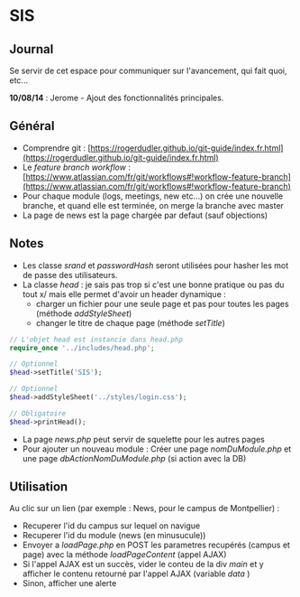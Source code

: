 SIS
===

## Journal
Se servir de cet espace pour communiquer sur l'avancement, qui fait quoi, etc...

__10/08/14__ : Jerome - Ajout des fonctionnalités principales.

## Général

* Comprendre git : [https://rogerdudler.github.io/git-guide/index.fr.html](https://rogerdudler.github.io/git-guide/index.fr.html)
* Le _feature branch workflow_ : [https://www.atlassian.com/fr/git/workflows#!workflow-feature-branch](https://www.atlassian.com/fr/git/workflows#!workflow-feature-branch)
* Pour chaque module (logs, meetings, new etc...) on crée une nouvelle branche, et quand elle est terminée, on merge la branche avec master
* La page de news est la page chargée par defaut (sauf objections)

## Notes
* Les classe _srand_ et _passwordHash_ seront utilisées pour hasher les mot de passe des utilisateurs.
* La classe _head_ : je sais pas trop si c'est une bonne pratique ou pas du tout x/ mais elle permet d'avoir un header dynamique : 
	* charger un fichier pour une seule page et pas pour toutes les pages (méthode _addStyleSheet_)
	* changer le titre de chaque page (méthode _setTitle_)

```php
// L'objet head est instancie dans head.php  
require_once '../includes/head.php';

// Optionnel
$head->setTitle('SIS');	

// Optionnel
$head->addStyleSheet('../styles/login.css');

// Obligatoire
$head->printHead();
```

* La page _news.php_ peut servir de squelette pour les autres pages
* Pour ajouter un nouveau module : Créer une page _nomDuModule.php_ et une page _dbActionNomDuModule.php_ (si action avec la DB)


## Utilisation
Au clic sur un lien (par exemple : News, pour le campus de Montpellier) : 

* Recuperer l'id du campus sur lequel on navigue
* Recuperer l'id du module (news (en minusucule))
* Envoyer a _loadPage.php_ en POST les parametres recupérés (campus et page) avec la méthode _loadPageContent_ (appel AJAX)
* Si l'appel AJAX est un succès, vider le conteu de la div _main_ et y afficher le contenu retourné par l'appel AJAX (variable _data_ )
* Sinon, afficher une alerte
